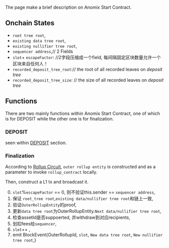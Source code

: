 The page make a brief description on Anomix Start Contract.

## Onchain States
* `root tree root`,
* `existing data tree root`,
* `existing nullifier tree root`,
* `sequencer address`,// 2 Fields
* `slot`+ `escapeFactor`: //2字段压缩成一个field, 每间隔固定区块数量允许一个区块来自任何人！
* `recorded_deposit_tree_root`:// the root of all recorded leaves on *deposit tree*
* `recorded_deposit_tree_size`: // the size of all recorded leaves on *deposit tree*

## Functions
There are two mainly functions within Anomix Start Contract, one of which is for DEPOSIT while the other one is for finalization.

### DEPOSIT
seen within [DEPOSIT](./join_split_circuit.md#deposit-funds-from-l1) section.

### Finalization
According to [Rollup Circuit](./rollup_circuit.md), `outer rollup entity` is constructed and as a parameter to invoke `rollup_contract` locally.

Then, construct a L1 tx and broadcast it.

0. `slot`%`escapeFactor` == 0, 则不验证this.sender == `sequencer address`,
1. 保证 `root_tree root`,`existing data/nullifier tree root`和链上一致,
2. 验证`OuterRollupEntity`的proof,
3. 更新`data tree root`为OuterRollupEntity.`Next data/nullifier tree root`,
3. 检查assetId是否suppoerted, 并withdraw到对应recipients,
4. 划扣fees给`sequencer`,
5. `slot`++ ,
6. emit BlockEvent{OuterRollupId,  `slot`, `New data tree root`, `New nullifier tree root`,}


